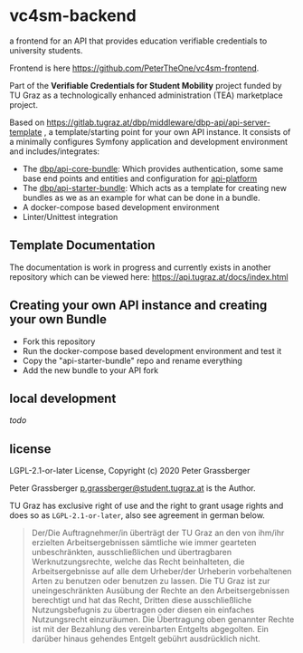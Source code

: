 vc4sm-backend
==============

a frontend for an API that provides education verifiable credentials to university students.

Frontend is here https://github.com/PeterTheOne/vc4sm-frontend.

Part of the **Verifiable Credentials for Student Mobility** project funded by TU Graz
as a technologically enhanced administration (TEA) marketplace project.

Based on https://gitlab.tugraz.at/dbp/middleware/dbp-api/api-server-template , a template/starting point for your own API instance.
It consists of a minimally configures Symfony application and development environment
and includes/integrates:

* The [dbp/api-core-bundle](https://gitlab.tugraz.at/dbp/middleware/dbp-api/api-core-bundle): Which provides authentication, some same base end points and entities and configuration for [api-platform](https://api-platform.com/)
* The [dbp/api-starter-bundle](https://gitlab.tugraz.at/dbp/middleware/dbp-api/api-starter-bundle): Which acts as a template for creating new bundles as
  we as an example for what can be done in a bundle.
* A docker-compose based development environment
* Linter/Unittest integration

Template Documentation
-------------

The documentation is work in progress and currently exists in another repository which can be viewed here:
https://api.tugraz.at/docs/index.html

Creating your own API instance and creating your own Bundle
-----------------------------------------------------------

* Fork this repository
* Run the docker-compose based development environment and test it
* Copy the "api-starter-bundle" repo and rename everything
* Add the new bundle to your API fork


local development
-----------------

*todo*

license
-------

LGPL-2.1-or-later License, Copyright (c) 2020 Peter Grassberger

Peter Grassberger <p.grassberger@student.tugraz.at> is the Author.

TU Graz has exclusive right of use and the right to grant usage rights and does so as `LGPL-2.1-or-later`,
also see agreement in german below.

> Der/Die Auftragnehmer/in überträgt der TU Graz an den von ihm/ihr erzielten
Arbeitsergebnissen sämtliche wie immer gearteten unbeschränkten,
ausschließlichen und übertragbaren Werknutzungsrechte, welche das Recht
beinhalteten, die Arbeitsergebnisse auf alle dem Urheber/der Urheberin
vorbehaltenen Arten zu benutzen oder benutzen zu lassen. Die TU Graz ist zur
uneingeschränkten Ausübung der Rechte an den Arbeitsergebnissen berechtigt und
hat das Recht, Dritten diese ausschließliche Nutzungsbefugnis zu übertragen oder
diesen ein einfaches Nutzungsrecht einzuräumen. Die Übertragung oben genannter
Rechte ist mit der Bezahlung des vereinbarten Entgelts abgegolten. Ein darüber
hinaus gehendes Entgelt gebührt ausdrücklich nicht.
